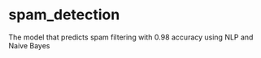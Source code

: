 # spam_detection
The model that predicts spam filtering with 0.98 accuracy using NLP and Naive Bayes
